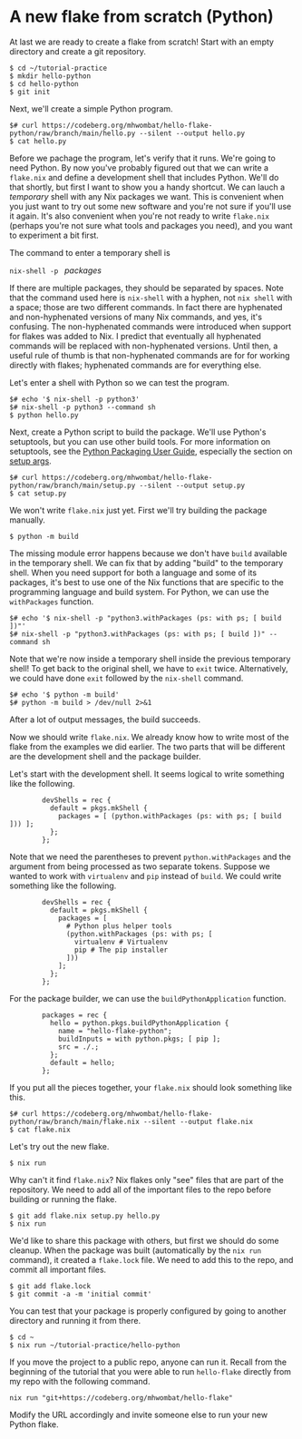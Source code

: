 # A new flake from scratch (Python)

At last we are ready to create a flake from scratch!
Start with an empty directory and create a git repository.

~~~
$ cd ~/tutorial-practice
$ mkdir hello-python
$ cd hello-python
$ git init
~~~

Next, we'll create a simple Python program.

~~~
$# curl https://codeberg.org/mhwombat/hello-flake-python/raw/branch/main/hello.py --silent --output hello.py
$ cat hello.py
~~~

Before we pachage the program, let's verify that it runs.
We're going to need Python.
By now you've probably figured out that we can write a `flake.nix` and define a development shell that includes Python.
We'll do that shortly, but first I want to show you a handy shortcut.
We can lauch a *temporary* shell with any Nix packages we want.
This is convenient when you just want to try out some new software and you're not sure if you'll use it again.
It's also convenient when you're not ready to write `flake.nix`
(perhaps you're not sure what tools and packages you need),
and you want to experiment a bit first.

The command to enter a temporary shell is

`nix-shell -p ` *packages*

If there are multiple packages, they should be separated by spaces.
Note that the command used here is `nix-shell` with a hyphen, not `nix shell` with a space; those are two different commands.
In fact there are hyphenated and non-hyphenated versions of many Nix commands, and yes, it's confusing.
The non-hyphenated commands were introduced when support for flakes was added to Nix.
I predict that eventually all hyphenated commands will be replaced with non-hyphenated versions.
Until then, a useful rule of thumb is that non-hyphenated commands are for for working directly with flakes;
hyphenated commands are for everything else.

Let's enter a shell with Python so we can test the program.

~~~
$# echo '$ nix-shell -p python3'
$# nix-shell -p python3 --command sh
$ python hello.py
~~~

Next, create a Python script to build the package.
We'll use Python's setuptools, but you can use other build tools.
For more information on setuptools, see the
[Python Packaging User Guide](https://packaging.python.org/en/latest/guides/distributing-packages-using-setuptools/),
especially the section on
[setup args](https://packaging.python.org/en/latest/guides/distributing-packages-using-setuptools/#setup-args).

~~~
$# curl https://codeberg.org/mhwombat/hello-flake-python/raw/branch/main/setup.py --silent --output setup.py
$ cat setup.py
~~~

We won't write `flake.nix` just yet.
First we'll try building the package manually.

~~~
$ python -m build
~~~

The missing module error happens because we don't have `build` available in the temporary shell.
We can fix that by adding "build" to the temporary shell.
When you need support for both a language and some of its packages,
it's best to use one of the Nix functions that are specific to the programming language and build system.
For Python, we can use the `withPackages` function.

~~~
$# echo '$ nix-shell -p "python3.withPackages (ps: with ps; [ build ])"'
$# nix-shell -p "python3.withPackages (ps: with ps; [ build ])" --command sh
~~~

Note that we're now inside a temporary shell inside the previous temporary shell!
To get back to the original shell, we have to `exit` twice.
Alternatively, we could have done `exit` followed by the `nix-shell` command.

~~~
$# echo '$ python -m build'
$# python -m build > /dev/null 2>&1
~~~

After a lot of output messages, the build succeeds.

Now we should write `flake.nix`.
We already know how to write most of the flake from the examples we did earlier.
The two parts that will be different are the development shell and the package builder.

Let's start with the development shell.
It seems logical to write something like the following.

~~~
        devShells = rec {
          default = pkgs.mkShell {
            packages = [ (python.withPackages (ps: with ps; [ build ])) ];
          };
        };
~~~

Note that we need the parentheses to prevent `python.withPackages` and the argument
from being processed as two separate tokens.
Suppose we wanted to work with `virtualenv` and `pip` instead of `build`.
We could write something like the following.

~~~
        devShells = rec {
          default = pkgs.mkShell {
            packages = [
              # Python plus helper tools
              (python.withPackages (ps: with ps; [
                virtualenv # Virtualenv
                pip # The pip installer
              ]))
            ];
          };
        };
~~~

For the package builder, we can use the `buildPythonApplication` function.

~~~
        packages = rec {
          hello = python.pkgs.buildPythonApplication {
            name = "hello-flake-python";
            buildInputs = with python.pkgs; [ pip ];
            src = ./.;
          };
          default = hello;
        };
~~~

If you put all the pieces together, your `flake.nix` should look something like this.

~~~
$# curl https://codeberg.org/mhwombat/hello-flake-python/raw/branch/main/flake.nix --silent --output flake.nix
$ cat flake.nix
~~~

Let's try out the new flake.

~~~
$ nix run
~~~

Why can't it find `flake.nix`?
Nix flakes only "see" files that are part of the repository.
We need to add all of the important files to the repo before building or running the flake.

~~~
$ git add flake.nix setup.py hello.py
$ nix run
~~~

We'd like to share this package with others, but first we should do some cleanup.
When the package was built (automatically by the `nix run` command),
it created a `flake.lock` file.
We need to add this to the repo, and commit all important files.

~~~
$ git add flake.lock
$ git commit -a -m 'initial commit'
~~~

You can test that your package is properly configured by going to another directory and running it from there.

~~~
$ cd ~
$ nix run ~/tutorial-practice/hello-python
~~~

If you move the project to a public repo, anyone can run it.
Recall from the beginning of the tutorial that you were able to run `hello-flake` directly from my repo
with the following command.

~~~
nix run "git+https://codeberg.org/mhwombat/hello-flake"
~~~

Modify the URL accordingly and invite someone else to run your new Python flake.
